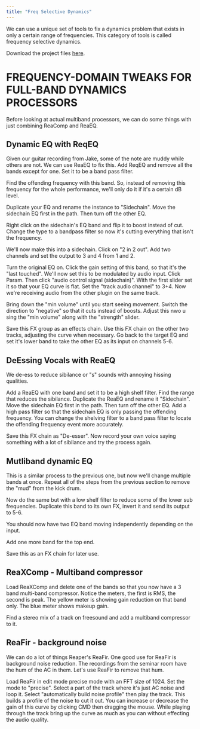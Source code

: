 ```yaml
---
title: "Freq Selective Dynamics"
---
```


We can use a unique set of tools to fix a dynamics problem that exists in only a certain range of frequencies. This category of tools is called frequency selective dynamics.

Download the project files [here](https://dakotastateuniversity-my.sharepoint.com/:f:/g/personal/tate_carson_dsu_edu/Er_zD2mebcpHluyYVr11BnkBVjsU9UqNJR9yo_cjWcRNPg?e=GjUEq4).

# FREQUENCY-DOMAIN TWEAKS FOR FULL-BAND DYNAMICS PROCESSORS

Before looking at actual multiband processors, we can do some things with just combining ReaComp and ReaEQ.

## Dynamic EQ with ReqEQ

Given our guitar recording from Jake, some of the note are muddy while others are not. We can use ReaEQ to fix this. Add ReqEQ and remove all the bands except for one. Set it to be a band pass filter.

Find the offending frequency with this band. So, instead of removing this frequency for the whole performance, we'll only do it if it's a certain dB level.

Duplicate your EQ and rename the instance to "Sidechain". Move the sidechain EQ first in the path. Then turn off the other EQ.

Right click on the sidechain's EQ band and flip it to boost instead of cut. Change the type to a bandpass filter so now it's cutting everything that isn't the frequency.

We'll now make this into a sidechain. Click on "2 in 2 out". Add two channels and set the output to 3 and 4 from 1 and 2.

Turn the original EQ on. Click the gain setting of this band, so that it's the "last touched". We'll now set this to be modulated by audio input. Click Param. Then click "audio control signal (sidechain)". With the first slider set it so that your EQ curve is flat. Set the "track audio channel" to 3+4. Now we're receiving audio from the other plugin on the same track.

Bring down the "min volume" until you start seeing movement. Switch the direction to "negative" so that it cuts instead of boosts. Adjust this nwo u sing the "min volume" along with the "strength" slider.

Save this FX group as an effects chain. Use this FX chain on the other two tracks, adjusting the curve when necessary. Go back to the target EQ and set it's lower band to take the other EQ as its input on channels 5-6.

## DeEssing Vocals with ReaEQ

We de-ess to reduce sibilance or "s" sounds with annoying hissing qualities.

Add a ReaEQ with one band and set it to be a high shelf filter. Find the range that reduces the sibilance. Duplicate the ReaEQ and rename it "Sidechain". Move the sidechain EQ first in the path. Then turn off the other EQ. Add a high pass filter so that the sidechain EQ is only passing the offending frequency. You can change the shelving filter to a band pass filter to locate the offending frequency event more accurately.

Save this FX chain as "De-esser". Now record your own voice saying something with a lot of sibilance and try the process again.

## Mutliband dynamic EQ

This is a similar process to the previous one, but now we'll change multiple bands at once. Repeat all of the steps from the previous section to remove the "mud" from the kick drum.

Now do the same but with a low shelf filter to reduce some of the lower sub frequencies. Duplicate this band to its own FX, invert it and send its output to 5-6.

You should now have two EQ band moving independently depending on the input.

Add one more band for the top end.

Save this as an FX chain for later use.

## ReaXComp - Multiband compressor

Load ReaXComp and delete one of the bands so that you now have a 3 band multi-band compressor. Notice the meters, the first is RMS, the second is peak. The yellow meter is showing gain reduction on that band only. The blue meter shows makeup gain.

Find a stereo mix of a track on freesound and add a multiband compressor to it.

## ReaFir - background noise

We can do a lot of things Reaper's ReaFir. One good use for ReaFir is background noise reduction. The recordings from the seminar room have the hum of the AC in them. Let's use ReaFir to remove that hum.

Load ReaFir in edit mode precise mode with an FFT size of 1024. Set the mode to "precise". Select a part of the track where it's just AC noise and loop it. Select "automatically build noise profile" then play the track. This builds a profile of the noise to cut it out. You can increase or decrease the gain of this curve by clicking CMD then dragging the mouse. While playing through the track bring up the curve as much as you can without effecting the audio quality.

